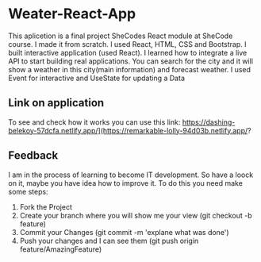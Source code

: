 # Weater-React-App
This aplicetion is a final project SheCodes React module at SheCode course. 
I made it from scratch. I used React, HTML, CSS and Bootstrap. I built interactive application (used React). I learned how to integrate a live API to start building real applications. You can search for the city and it will show a weather in this city(main information) and forecast weather. I used Event for interactive and UseState for updating a Data

## Link on application
 To see and check how it works you can use this link: https://dashing-belekoy-57dcfa.netlify.app/](https://remarkable-lolly-94d03b.netlify.app/?

## Feedback
I am in the process of learning to become IT development. So have a loock on it, maybe you have idea how to improve it. To do this you need make some steps:
1. Fork the Project
2. Create your branch where you will show me your view (git checkout -b feature)
3. Commit your Changes (git commit -m 'explane what was done')
4. Push your changes and I can see them (git push origin feature/AmazingFeature)
